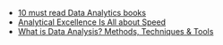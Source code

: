 - [10 must read Data Analytics books](https://www.ironhack.com/us/en/blog/10-must-read-data-analytics-books)
- [Analytical Excellence Is All about Speed](https://towardsdatascience.com/analytical-excellence-is-all-about-speed-6881c848c09c)
- [What is Data Analysis? Methods, Techniques & Tools](https://hackr.io/blog/what-is-data-analysis-methods-techniques-tools)
